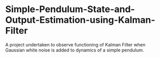 # Simple-Pendulum-State-and-Output-Estimation-using-Kalman-Filter

A project undertaken to observe functioning of Kalman Filter when Gaussian white noise is added to dynamics of a simple pendulum.
